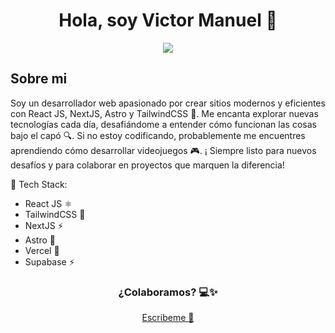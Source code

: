 <div align="center">
  <h1>Hola, soy Victor Manuel 👋</h1>
</div>
<div align="center">
<img src="https://res.cloudinary.com/vicdev/image/upload/fl_preserve_transparency/v1729816376/q3xszyzebtb3czecbqx3.jpg?_s=public-apps">
</div>

## Sobre mi

Soy un desarrollador web apasionado por crear sitios modernos y eficientes con React JS, NextJS, Astro y TailwindCSS 🚀. Me encanta explorar nuevas tecnologías cada día, desafiándome a entender cómo funcionan las cosas bajo el capó 🔍. Si no estoy codificando, probablemente me encuentres aprendiendo cómo desarrollar videojuegos 🎮. ¡ Siempre listo para nuevos desafíos y para colaborar en proyectos que marquen la diferencia!

📍 Tech Stack:

- React JS ⚛️
- TailwindCSS 💨
- NextJS ⚡
- Astro 🌠
- Vercel 🚀
- Supabase ⚡

<div align="center">
 <h3 align="center" > ¿Colaboramos? 💻✨</h3>
<a align="center" href="mailto:victormel2003@gmail.com">Escribeme 📨 </a> 
</div>
